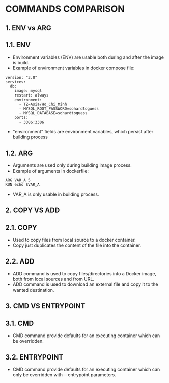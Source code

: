 # **COMMANDS COMPARISON**

## **1. ENV vs ARG**

## 1.1. ENV
- Environment variables (ENV) are usable both during and after the image is build.
- Example of environment variables in docker compose file:
```
version: "3.0"
services:
  db:
    image: mysql
    restart: always
    environment:
      - TZ=Asia/Ho_Chi_Minh
      - MYSQL_ROOT_PASSWORD=sohardtoguess
      - MYSQL_DATABASE=sohardtoguess
    ports:
      - 3306:3306
```
- "environment" fields are environment variables, which persist after building process
## 1.2. ARG
- Arguments are used only during building image process.
- Example of arguments in dockerfile:
```
ARG VAR_A 5
RUN echo $VAR_A
```
- VAR_A is only usable in building process.

## **2. COPY VS ADD**

## 2.1. COPY

- Used to copy files from local source to a docker container.
- Copy just duplicates the content of the file into the container.

## 2.2. ADD

- ADD command is used to copy files/directories into a Docker image, both from local sources and from URL.
- ADD command is used to download an external file and copy it to the wanted destination.

## **3. CMD VS ENTRYPOINT**

## 3.1. CMD
- CMD command provide defaults for an executing container which can be overridden.

## 3.2. ENTRYPOINT
- CMD command provide defaults for an executing container which can only be overridden with --entrypoint parameters.